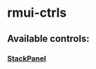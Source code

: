 # rmui-ctrls

## Available controls:

### [StackPanel](src/lib/components/stack-panel/StackPanel.md)